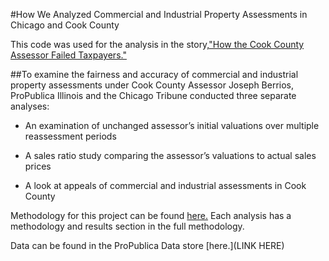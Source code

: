 #How We Analyzed Commercial and Industrial Property Assessments in Chicago and Cook County

This code was used for the analysis in the story,["How the Cook County Assessor Failed Taxpayers."](https://features.propublica.org/the-tax-divide/cook-county-commercial-and-industrial-property-tax-assessments/)

##To examine the fairness and accuracy of commercial and industrial property assessments under Cook County Assessor Joseph Berrios, ProPublica Illinois and the Chicago Tribune conducted three separate analyses:

- An examination of unchanged assessor’s initial valuations over multiple reassessment periods

- A sales ratio study comparing the assessor’s valuations to actual sales prices

- A look at appeals of commercial and industrial assessments in Cook County

Methodology for this project can be found [here.](https://projects.propublica.org/graphics/the-tax-divide-analysis) Each analysis has a methodology and results section in the full methodology.   

Data can be found in the ProPublica Data store [here.](LINK HERE)